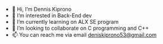 - 👋 Hi, I’m Dennis Kiprono
- 👀 I’m interested in Back-End dev
- 🌱 I’m currently learning on ALX SE program
- 💞️ I’m looking to collaborate on C programming and C++
- 📫 You can reach me via email
     deniskiprono53@gmail.com

<!---
NiceTilapia599/NiceTilapia599 is a ✨ special ✨ repository because its `README.md` (this file) appears on your GitHub profile.
You can click the Preview link to take a look at your changes.
--->
